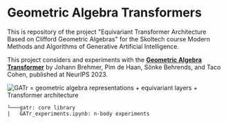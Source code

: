 # Geometric Algebra Transformers

This is repository of the project "Equivariant Transformer Architecture Based on Clifford Geometric Algebras" for the Skoltech course Modern Methods and Algorithms of Generative Artificial Intelligence.

This project considers and experiments with the
[**Geometric Algebra Transformer**](https://arxiv.org/abs/2305.18415) by
Johann Brehmer, Pim de Haan, Sönke Behrends, and Taco Cohen,
published at NeurIPS 2023.

![GATr = geometric algebra representations + equivariant layers + Transformer architecture](img/gatr.png)


    
```
└───gatr: core library
|   GATr_experiments.ipynb: n-body experiments
```

